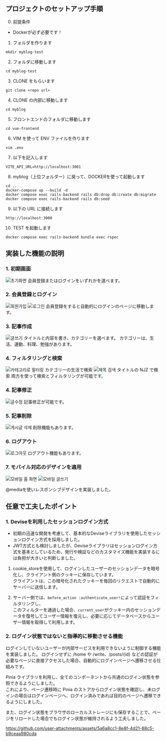 ## プロジェクトのセットアップ手順
0. 前提条件
- Dockerが必ず必要です！

1. フォルダを作ります

```
mkdir myblog-test
```

2. フォルダに移動します

```
cd myblog-test
```

3. CLONE をもらいます

```
git clone <repo url>
```

4. CLONE の内部に移動します

```
cd myblog
```

5. フロントエンドのフォルダに移動します

```
cd vue-frontend
```

6. VIM を使って ENV ファイルを作ります

```
vim .env
```

7. 以下を記入します

```
VITE_API_URL=http://localhost:3001
```

8. myblog（上位フォルダー）に戻って、DOCKERを使って起動します

```
cd ..
docker-compose up --build -d
docker compose exec rails-backend rails db:drop db:create db:migrate
docker compose exec rails-backend rails db:seed
```

9. 以下の URL に接続します

```
http://localhost:3000
```

10. TEST を起動します

```
docker compose exec rails-backend bundle exec rspec
```

## 実装した機能の説明

### 1. 初期画面
![초기화면](https://github.com/user-attachments/assets/87adf5c4-83e3-455f-b285-4e081c4bb349)
会員登録またはログインをいずれかを選べます。

### 2. 会員登録とログイン
![회원가입](https://github.com/user-attachments/assets/274a2d6c-feeb-4f02-96f9-758d65fe1b52)
![로그인](https://github.com/user-attachments/assets/6ebcf9a8-0c8d-4855-8542-48d30679a639)
会員登録をすると自動的にログインのページに移動します。

### 3. 記事作成
![글쓰기](https://github.com/user-attachments/assets/606286f1-3a86-470d-b63d-3b3995756be0)
タイトルと内容を書き、カテゴリーを選べます。
カテゴリーは、生活、運動、料理、勉強があります。

### 4. フィルタリングと検索
![카테고리로 필터링](https://github.com/user-attachments/assets/f0b75c58-bd80-40d9-952f-1a39b80f97b0)
カテゴリーの生活で検索
![제목 검색](https://github.com/user-attachments/assets/54ff8efe-f922-4954-9c9b-f5a8be872065)
タイトルの NJZ で検索
両方を使って検索とフィルタリングが可能です。

### 4. 記事修正
![글수정](https://github.com/user-attachments/assets/7f47afd8-5e21-4bfb-8bb3-92078aaf7194)
記事修正が可能です。

### 5. 記事削除
![게시글 삭제](https://github.com/user-attachments/assets/fa855c50-8337-47fa-8937-cdb4476260a4)
削除機能もあります。

### 6. ログアウト
![로그아웃](https://github.com/user-attachments/assets/11187947-3c99-4b4d-8387-0fae34809e55)
ログアウト機能もあります。

### 7. モバイル対応のデザインを適用
![모바일 홈 화면](https://github.com/user-attachments/assets/7f91717b-e6d2-4ea4-b314-ea3ab88f8438)
![모바일 글쓰기](https://github.com/user-attachments/assets/202fc7f0-c649-4130-acb1-306012266368)

@mediaを使いレスポンシブデザインを実装しました。

## 任意で工夫したポイント
### 1. Deviseを利用したセッションログイン方式
- 初期の迅速な開発を考慮して、基本的なDeviseライブラリを使用したセッションログイン方式を採用しました。
- JWT方式とも検討しましたが、Deviseライブラリはセッションログイン方式を基本としているため、発行や検証などのカスタマイズ機能を実装するには負担が大きいと判断しました。

1. cookie_storeを使用して、ログインしたユーザーのセッションデータを暗号化し、クライアント側のクッキーに保存しています。  
クライアントは、この暗号化されたクッキーを毎回のリクエストで自動的にサーバーに送信します。

2. サーバー側では、`before_action :authenticate_user!`によって認証をフィルタリングし、  
このフィルターを通過した場合、`current_user`がクッキー内のセッションデータを復号してユーザー情報を復元し、必要に応じてデータベースからユーザー情報を取得して利用します。

### 2. ログイン状態ではないと指導的に移動させる機能
ログインしていないユーザーが内部サービスを利用できないように制御する機能を実装しました。
ログインせずに /home や /write、/posts/{id} などの認証が必要なページに直接アクセスした場合、自動的にログインページへ遷移させる仕組みです。
  
Pinia ライブラリを利用し、全てのコンポーネントから共通のログイン状態を参照できるようにしました。  
これにより、ページ遷移時に Pinia のストアからログイン状態を確認し、未ログインの場合はログインページへ、ログイン済みであれば目的のページへ遷移できるようにしました。
  
また、ログイン状態をブラウザのローカルストレージにも保存することで、ページをリロードした場合でもログイン状態が維持されるよう工夫しました。

https://github.com/user-attachments/assets/5a6a8cc1-8e8f-4d21-88c5-b9ceaa980cda



